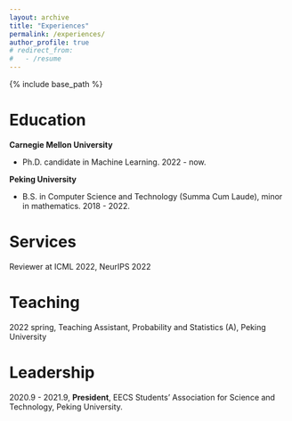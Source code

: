 ```yaml
---
layout: archive
title: "Experiences"
permalink: /experiences/
author_profile: true
# redirect_from:
#   - /resume
---
```


{% include base_path %}


Education
=====
**Carnegie Mellon University**
* Ph.D. candidate in Machine Learning. 2022 - now.

**Peking University**
* B.S. in Computer Science and Technology (Summa Cum Laude), minor in mathematics. 2018 - 2022.


Services
=====
Reviewer at ICML 2022, NeurIPS 2022

Teaching
=====
2022 spring, Teaching Assistant, Probability and Statistics (A), Peking University

Leadership
=====
2020.9 - 2021.9, **President**, EECS Students’ Association for Science and Technology, Peking University.

